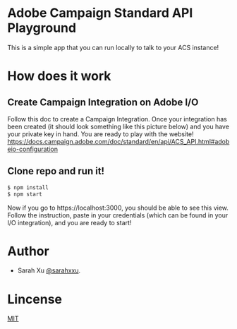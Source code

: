 # Adobe Campaign Standard API Playground
  This is a simple app that you can run locally to talk to your ACS instance!

# How does it work

## Create Campaign Integration on Adobe I/O
  Follow this doc to create a Campaign Integration. Once your integration has been created (it should look something like this picture below) and you have your private key in hand. You are ready to play with the website!
  https://docs.campaign.adobe.com/doc/standard/en/api/ACS_API.html#adobeio-configuration

## Clone repo and run it!
  ```sh
  $ npm install
  $ npm start
  ```
  Now if you go to https://localhost:3000, you should be able to see this view. Follow the instruction, paste in your credentials (which can be found in your I/O integration), and you are ready to start!

# Author
- Sarah Xu [@sarahxxu](https://github.com/sarahxxu).

# Lincense
[MIT](LICENSE)
